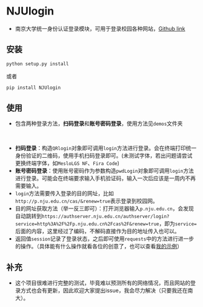 # NJUlogin


* 南京大学统一身份认证登录模块，可用于登录校园各种网站，[Github link](https://github.com/Do1e/NJUlogin)

## 安装
```bash
python setup.py install
```
或者  
```bash
pip install NJUlogin
```

## 使用
* 包含两种登录方法，**扫码登录**和**账号密码登录**，使用方法见`demos`文件夹

</br>

* **扫码登录**：构造`QRlogin`对象即可调用`login`方法进行登录。会在终端打印统一身份验证的二维码，使用手机扫码登录即可。(未测试字体，若出问题请尝试更换终端字体，如`MesloLGS NF`、`Fira Code`)
* **账号密码登录**：使用账号密码作为参数构造`pwdLogin`对象即可调用`login`方法进行登录。可能会在终端要求输入手机验证码，输入一次后应该是一周内不再需要输入。
* `login`方法需要传入登录的目的网址，比如`http://p.nju.edu.cn/cas/&renew=true`表示登录到校园网。
* 目的网址获取方法（举一反三即可）：打开浏览器输入`p.nju.edu.cn`，会发现自动跳转到`https://authserver.nju.edu.cn/authserver/login?service=http%3A%2F%2Fp.nju.edu.cn%2Fcas%2F&renew=true`，即为`service=`后面的内容，这里经过了编码，不解码直接作为目的地址传入也可以。
* 返回值`session`记录了登录状态，之后即可使用`requests`中的方法进行进一步的操作。（具体能有什么操作就看各位的创意了，也可以查看[我的示例](https://github.com/Do1e/p-dot-nju-login)）

## 补充
* 这个项目很难进行完整的测试，毕竟难以预测所有的网络情况，而且网站的登录方式也会有更新，因此欢迎大家提出issue，我会尽力解决（只要我还在南大）。